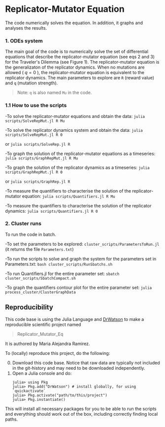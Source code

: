 # Replicator-Mutator Equation

The code numerically solves the equation. In addition, it graphs and analyses the results.

### 1. ODEs system
The main goal of the code is to numerically solve the set of differential equations that describe the replicator-mutator equation (see eqs 2 and 3) for the Traveler's Dilemma (see Figure 1).
The replicator-mutator equation is the generalizaton of the replicator dynamics. When no mutations are allowed ( $q=0$ ), the replicator-mutator equation is equivalent to the replicator dynamics.
The main parameters to explore are `R` (reward value) and `q` (mutation strength).

> Note: `q` is also named `Mu` in the code.

### 1.1 How to use the scripts

-To solve the replicator-mutator equations and obtain the data: `julia scripts/SolveRepMut.jl R Mu`

-To solve the replicator dynamics system and obtain the data: `julia scripts/SolveRepMut.jl R 0`

or `julia scripts/SolveRep.jl R`

-To graph the solution of the replicator-mutator equations as a timeseries: `julia scripts/GraphRepMut.jl R Mu`

-To graph the solution of the replicator dynamics as a timeseries: `julia scripts/GraphRepMut.jl R 0`

or `julia scripts/GraphRep.jl R`

-To measure the quantifiers to characterise the solution of the replicator-mutator equation: `julia scripts/Quantifiers.jl R Mu`

-To measure the quantifiers to characterise the solution of the replicator dynamics: `julia scripts/Quantifiers.jl R 0`

### 2. Cluster runs
To run the code in batch.

-To set the parameters to be explored: `cluster_scripts/ParametersToRun.jl`
(it returns the file `Parameters.txt`)

-To run the scripts to solve and graph the system for the parameters set in Parameters.txt: `bash cluster_scripts/RunSbatchs.sh`

-To run Quantifiers.jl for the entire parameter set: `sbatch cluster_scripts/SbatchCompact.sh`

-To graph the quantifiers contour plot for the entire parameter set: `julia process_cluster/ClusterGraphData`

## Reproducibility
This code base is using the Julia Language and [DrWatson](https://juliadynamics.github.io/DrWatson.jl/stable/)
to make a reproducible scientific project named
> Replicator_Mutator_Eq

It is authored by Maria Alejandra Ramirez.

To (locally) reproduce this project, do the following:

0. Download this code base. Notice that raw data are typically not included in the
   git-history and may need to be downloaded independently.
1. Open a Julia console and do:
   ```
   julia> using Pkg
   julia> Pkg.add("DrWatson") # install globally, for using `quickactivate`
   julia> Pkg.activate("path/to/this/project")
   julia> Pkg.instantiate()
   ```

This will install all necessary packages for you to be able to run the scripts and
everything should work out of the box, including correctly finding local paths.
